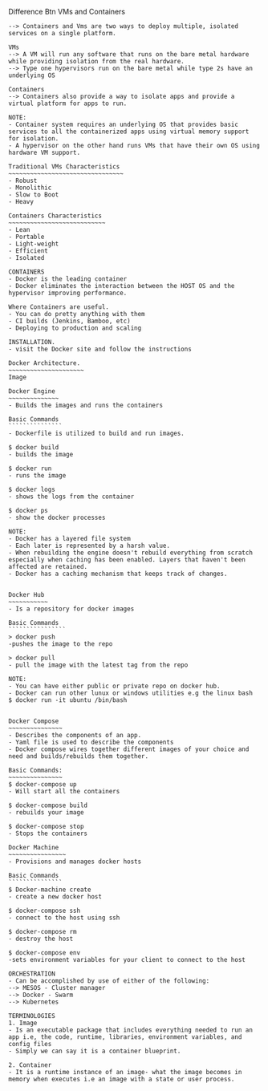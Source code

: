 
Difference Btn VMs and Containers
~~~~~~~~~~~~~~~~~~~~~~~~~~~~~~~~~
--> Containers and Vms are two ways to deploy multiple, isolated services on a single platform.

VMs
--> A VM will run any software that runs on the bare metal hardware while providing isolation from the real hardware. 
--> Type one hypervisors run on the bare metal while type 2s have an underlying OS

Containers
--> Containers also provide a way to isolate apps and provide a virtual platform for apps to run.

NOTE: 
- Container system requires an underlying OS that provides basic services to all the containerized apps using virtual memory support for isolation.
- A hypervisor on the other hand runs VMs that have their own OS using hardware VM support.

Traditional VMs Characteristics
~~~~~~~~~~~~~~~~~~~~~~~~~~~~~~~~
- Robust
- Monolithic
- Slow to Boot
- Heavy

Containers Characteristics
~~~~~~~~~~~~~~~~~~~~~~~~~~~
- Lean
- Portable
- Light-weight
- Efficient
- Isolated

CONTAINERS
- Docker is the leading container
- Docker eliminates the interaction between the HOST OS and the hypervisor improving performance.

Where Containers are useful.
- You can do pretty anything with them
- CI builds (Jenkins, Bamboo, etc)
- Deploying to production and scaling

INSTALLATION.
- visit the Docker site and follow the instructions

Docker Architecture.
~~~~~~~~~~~~~~~~~~~~~
Image

Docker Engine
~~~~~~~~~~~~~~
- Builds the images and runs the containers

Basic Commands
```````````````
- Dockerfile is utilized to build and run images.

$ docker build
- builds the image

$ docker run
- runs the image

$ docker logs
- shows the logs from the container

$ docker ps 
- show the docker processes

NOTE:
- Docker has a layered file system
- Each later is represented by a harsh value. 
- When rebuilding the engine doesn't rebuild everything from scratch especially when caching has been enabled. Layers that haven't been affected are retained.
- Docker has a caching mechanism that keeps track of changes.


Docker Hub
~~~~~~~~~~~
- Is a repository for docker images

Basic Commands
````````````````
> docker push
-pushes the image to the repo

> docker pull
- pull the image with the latest tag from the repo

NOTE:
- You can have either public or private repo on docker hub.
- Docker can run other lunux or windows utilities e.g the linux bash
$ docker run -it ubuntu /bin/bash


Docker Compose
~~~~~~~~~~~~~~~
- Describes the components of an app.
- Yaml file is used to describe the components
- Docker compose wires together different images of your choice and need and builds/rebuilds them together. 

Basic Commands:
~~~~~~~~~~~~~~~
$ docker-compose up
- Will start all the containers

$ docker-compose build
- rebuilds your image

$ docker-compose stop
- Stops the containers

Docker Machine
~~~~~~~~~~~~~~~~
- Provisions and manages docker hosts

Basic Commands
```````````````
$ Docker-machine create
- create a new docker host

$ docker-compose ssh
- connect to the host using ssh

$ docker-compose rm 
- destroy the host

$ docker-compose env 
-sets environment variables for your client to connect to the host

ORCHESTRATION
- Can be accomplished by use of either of the following:
--> MESOS - Cluster manager
--> Docker - Swarm
--> Kubernetes

TERMINOLOGIES
1. Image
- Is an executable package that includes everything needed to run an app i.e, the code, runtime, libraries, environment variables, and config files
- Simply we can say it is a container blueprint.

2. Container 
- It is a runtime instance of an image- what the image becomes in memory when executes i.e an image with a state or user process.
